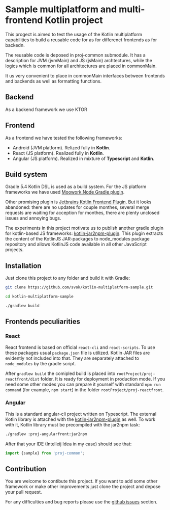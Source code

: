 # Sample multiplatform and multi-frontend Kotlin project

This progect is aimed to test the usage of the Kotlin multiplatform capabilities to build a
reusable code for as for differenct frontends as for backedn.

The reusable code is deposed in proj-common submodule. It has a description for JVM (jvmMain) and
JS (jsMain) archtectures, while the logics which is common for all architectures are placed in commonMain.

It us very convenient to place in commonMain interfaces between frontends and backends as well as formatting functions.

## Backend

As a backend framework we use KTOR

## Frontend

As a frontend we have tested the following frameworks:
- Android (JVM platform). Relized fully in **Kotlin**.
- React (JS platform). Realized fully in **Kotlin**.
- Angular (JS platform). Realized in mixture of **Typescript** and 
**Kotlin**.

## Build system

Gradle 5.4 Kotlin DSL is used as a build system. For the JS platform frameworks we have used
[Moowork Node Gradle plugin](https://plugins.gradle.org/plugin/com.moowork.node).

Other promising plugin is [Jetbrains Kotlin Frontend Plugin](https://github.com/Kotlin/kotlin-frontend-plugin).
But it looks abandoned: there are no updates for couple monthes, several merge requests are waiting for acception for 
monthes, there are plenty unclosed issues and annoying bugs.

The experiments in this project motivate us to publish another gradle plugin for kotlin-based 
JS frameworks: [kotlin-jar2npm-plugin](https://github.com/svok/kotlin-jar2npm-plugin).
This plugin extracts the content of the KotlinJS JAR-packages to node_modules package repository
and allows KotlinJS code available in all other JavaScript projects.

## Installation

Just clone this project to any folder and build it with Gradle:

```bash
git clone https://github.com/svok/kotlin-multiplatform-sample.git

cd kotlin-multiplatform-sample

./gradlew build
```

## Frontends peculiarities

### React

React frontend is based on official `react-cli` and `react-scripts`. To use these packages
usual `package.json` file is utilized. Kotlin JAR files are evidently not included into that.
They are separately attached to `node_modules` by the gradle script.

After `gradlew build` the comipled build is placed into `rootProject/proj-reactfront/dist` folder.
It is ready for deployment in production mode. If you need some other modes you can prepare it yourself
with standard `npm run command` (for example, `npm start`) in the folder `rootProject/proj-reactfront`.

### Angular

This is a standard angular-cli project written on Typescript. The external Kotlin library is attached with
the [kotlin-jar2npm-plugin](https://github.com/svok/kotlin-jar2npm-plugin) as well. To work with it, Kotlin
library must be precompiled with the jar2npm task:
```bash
./gradlew :proj-angularfront:jar2npm
```
After that your IDE (Intelleij Idea in my case) should see that:
```typescript
import {sample} from 'proj-common';
```

## Contribution

You are welcome to contibute this project. If you want to add some other framework or make other improvements
just clone the project and depose your pull request.

For any difficulties and bug reports please use the [github issues](https://github.com/svok/kotlin-multiplatform-sample/issues)
section.
